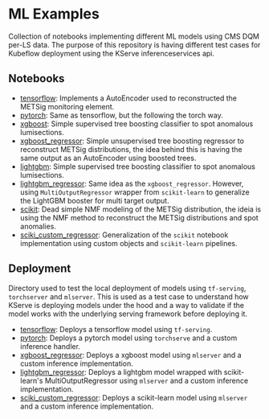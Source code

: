 # ML Examples

Collection of notebooks implementing different ML models using CMS DQM per-LS data. The purpose of this repository is having different test cases for Kubeflow deployment using the KServe inferenceservices api.

## Notebooks

- [tensorflow](./notebooks/tensorflow.ipynb): Implements a AutoEncoder used to reconstructed the METSig monitoring element.
- [pytorch](./notebooks/pytorch.ipynb): Same as tensorflow, but the following the torch way.
- [xgboost](./notebooks/xgboost.ipynb): Simple supervised tree boosting classifier to spot anomalous lumisections.
- [xgboost_regressor](./notebooks/xgboost_regressor.ipynb): Simple unsupervised tree boosting regressor to reconstruct METSig distributions, the idea behind this is having the same output as an AutoEncoder using boosted trees.
- [lightgbm](./notebooks/lightgbm.ipynb): Simple supervised tree boosting classifier to spot anomalous lumisections.
- [lightgbm_regressor](./notebooks/lightgbm_regressor.ipynb): Same idea as the `xgboost_regressor`. However, using `MultiOutputRegressor` wrapper from `scikit-learn` to generalize the LightGBM booster for multi target output.
- [scikit](./notebooks/scikit.ipynb): Dead simple NMF modeling of the METSig distribution, the ideia is using the NMF method to reconstruct the METSig distributions and spot anomalies.
- [sciki_custom_regressor](./notebooks/scikit_custom_regressor.ipynb): Generalization of the `scikit` notebook implementation using custom objects and `scikit-learn` pipelines.

## Deployment

Directory used to test the local deployment of models using `tf-serving`, `torchserver` and `mlserver`. This is used as a test case to understand how KServe is deploying models under the hood and a way to validate if the model works with the underlying serving framework before deploying it.

- [tensorflow](./deployment/tensorflow/): Deploys a tensorflow model using `tf-serving`.
- [pytorch](./deployment/pytorch/): Deploys a pytorch model using `torchserve` and a custom inference handler.
- [xgboost_regressor](./deployment/xgboost_regressor/): Deploys a xgboost model using `mlserver` and a custom inference implementation.
- [lightgbm_regressor](./deployment/lightgbm_regressor/): Deploys a lightgbm model wrapped with scikit-learn's MultiOutputRegressor using `mlserver` and a custom inference implementation.
- [sciki_custom_regressor](./deployment/scikit_custom_regressor/): Deploys a scikit-learn model using `mlserver` and a custom inference implementation.
